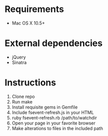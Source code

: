 # Requirements

- Mac OS X 10.5+

# External dependencies
 
- jQuery
- Sinatra

# Instructions

1. Clone repo
2. Run make
3. Install requisite gems in Gemfile
4. Include fsevent-refresh.js in your HTML
5. ruby fsevent-refresh.rb /path/to/watchdir
6. Open your page in your favorite browser
7. Make alterations to files in the included path
